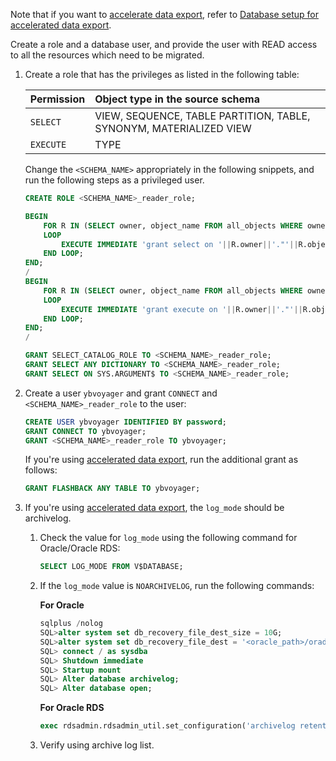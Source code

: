 <!--
+++
private=true
+++
-->

Note that if you want to [accelerate data export](#accelerate-data-export-for-mysql-or-oracle), refer to [Database setup for accelerated data export](#database-setup-for-accelerated-data-export).

Create a role and a database user, and provide the user with READ access to all the resources which need to be migrated.

1. Create a role that has the privileges as listed in the following table:

   | Permission | Object type in the source schema |
   | :--------- | :---------------------------------- |
   | `SELECT` | VIEW, SEQUENCE, TABLE PARTITION, TABLE, SYNONYM, MATERIALIZED VIEW |
   | `EXECUTE` | TYPE |

   Change the `<SCHEMA_NAME>` appropriately in the following snippets, and run the following steps as a privileged user.

   ```sql
   CREATE ROLE <SCHEMA_NAME>_reader_role;

   BEGIN
       FOR R IN (SELECT owner, object_name FROM all_objects WHERE owner=UPPER('<SCHEMA_NAME>' ) and object_type in ('VIEW','SEQUENCE','TABLE PARTITION','TABLE','SYNONYM','MATERIALIZED VIEW'))
       LOOP
           EXECUTE IMMEDIATE 'grant select on '||R.owner||'."'||R.object_name||'" to <SCHEMA_NAME>_reader_role';
       END LOOP;
   END;
   /
   BEGIN
       FOR R IN (SELECT owner, object_name FROM all_objects WHERE owner=UPPER('<SCHEMA_NAME>' ) and object_type = 'TYPE')
       LOOP
           EXECUTE IMMEDIATE 'grant execute on '||R.owner||'."'||R.object_name||'" to <SCHEMA_NAME>_reader_role';
       END LOOP;
   END;
   /

   GRANT SELECT_CATALOG_ROLE TO <SCHEMA_NAME>_reader_role;
   GRANT SELECT ANY DICTIONARY TO <SCHEMA_NAME>_reader_role;
   GRANT SELECT ON SYS.ARGUMENT$ TO <SCHEMA_NAME>_reader_role;

   ```

1. Create a user `ybvoyager` and grant `CONNECT` and `<SCHEMA_NAME>_reader_role` to the user:

   ```sql
   CREATE USER ybvoyager IDENTIFIED BY password;
   GRANT CONNECT TO ybvoyager;
   GRANT <SCHEMA_NAME>_reader_role TO ybvoyager;
   ```

   If you're using [accelerated data export](../migrate-steps/#accelerate-data-export-for-mysql-or-oracle), run the additional grant as follows:

   ```sql
   GRANT FLASHBACK ANY TABLE TO ybvoyager;
   ```

1. If you're using [accelerated data export](../migrate-steps/#accelerate-data-export-for-mysql-or-oracle), the `log_mode` should be archivelog.

    1. Check the value for `log_mode` using the following command for Oracle/Oracle RDS:

        ```sql
        SELECT LOG_MODE FROM V$DATABASE;
        ```

    1. If the `log_mode` value is `NOARCHIVELOG`, run the following commands:

       **For Oracle**

       ```sql
       sqlplus /nolog
       SQL>alter system set db_recovery_file_dest_size = 10G;
       SQL>alter system set db_recovery_file_dest = '<oracle_path>/oradata/recovery_area' scope=spfile;
       SQL> connect / as sysdba
       SQL> Shutdown immediate
       SQL> Startup mount
       SQL> Alter database archivelog;
       SQL> Alter database open;
       ```

       **For Oracle RDS**

       ```sql
       exec rdsadmin.rdsadmin_util.set_configuration('archivelog retention hours',24);
       ```

    1. Verify using archive log list.

